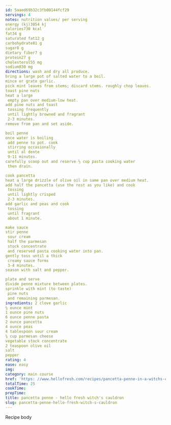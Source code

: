 ```yaml
---
id: 5aaed69b32c3fb00144fcf29
servings: 4
notes: nutrition values/ per serving
energy (kj)3054 kj
calories730 kcal
fat34 g
saturated fat12 g
carbohydrate81 g
sugar8 g
dietary fiber7 g
protein27 g
cholesterol55 mg
sodium830 mg
directions: wash and dry all produce.
bring a large pot of salted water to a boil.
mince or grate garlic.
pick mint leaves from stems; discard stems. roughly chop leaves.
toast pine nuts
heat a large
 empty pan over medium-low heat.
add pine nuts and toast
 tossing frequently
 until lightly browned and fragrant
 2-3 minutes.
remove from pan and set aside.

boil penne
once water is boiling
 add penne to pot. cook
 stirring occasionally
 until al dente
 9-11 minutes.
carefully scoop out and reserve ⅓ cup pasta cooking water
 then drain.

cook pancetta
heat a large drizzle of olive oil in same pan over medium heat.
add half the pancetta (use the rest as you like) and cook
 tossing
 until lightly crisped
 2-3 minutes.
add garlic and peas and cook
 tossing
 until fragrant
 about 1 minute.

make sauce
stir penne
 sour cream
 half the parmesan
 stock concentrate
 and reserved pasta cooking water into pan.
gently toss until a thick
 creamy sauce forms
 3-4 minutes.
season with salt and pepper.

plate and serve
divide penne mixture between plates.
sprinkle with mint (to taste)
 pine nuts
 and remaining parmesan.
ingredients: 2 clove garlic
¼ ounce mint
1 ounce pine nuts
6 ounce penne pasta
2 ounce pancetta
4 ounce peas
4 tablespoon sour cream
¼ cup parmesan cheese
vegetable stock concentrate
2 teaspoon olive oil
salt
pepper
rating: 4
ease: easy
img:
category: main course
href: 'https: //www.hellofresh.com/recipes/pancetta-penne-in-a-witchs-cauldron-59baee93a2882a5314756bd1'
totalTime: 25
cookTime:
prepTime:
title: pancetta penne - hello fresh witch's cauldron
slug: pancetta-penne-hello-fresh-witch-s-cauldron
---
```

Recipe body